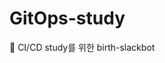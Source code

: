# GitOps-study
🧐 CI/CD study를 위한 birth-slackbot


<!-- Security scan triggered at 2025-09-02 16:16:58 -->